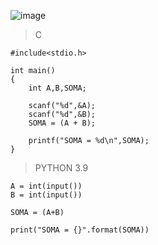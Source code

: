 ![image](https://github.com/lufffe/Beecrowd/assets/90646635/02a63e4d-0c91-431f-8ab7-6ef03952c615)

>C

    #include<stdio.h>
    
    int main()
    {
        int A,B,SOMA;

        scanf("%d",&A);
        scanf("%d",&B);
        SOMA = (A + B);

        printf("SOMA = %d\n",SOMA);
    }

>PYTHON 3.9


    A = int(input())
    B = int(input())
    
    SOMA = (A+B)

    print("SOMA = {}".format(SOMA))
